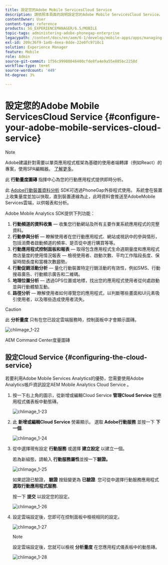 ```yaml
---
title: 設定您的Adobe Mobile ServicesCloud Service
description: 請依照本頁面的說明設定您的Adobe Mobile ServicesCloud Service。
contentOwner: User
content-type: reference
products: SG_EXPERIENCEMANAGER/6.5/MOBILE
topic-tags: administering-adobe-phonegap-enterprise
legacypath: /content/docs/en/aem/6-1/develop/mobile-apps/apps/managing-aem-mobile-apps/configure-your-adobe-phonegap-build-cloud-service1
exl-id: 209c36f9-1a4b-4eea-8dde-22e0fc9718c1
solution: Experience Manager
feature: Mobile
role: Admin
source-git-commit: 1f56c99980846400cfde8fa4e9a55e885bc2258d
workflow-type: tm+mt
source-wordcount: '449'
ht-degree: 3%

---
```


# 設定您的Adobe Mobile ServicesCloud Service {#configure-your-adobe-mobile-services-cloud-service}

>[!NOTE]
>
>Adobe建議針對需要以單頁應用程式框架為基礎的使用者端轉譯（例如React）的專案，使用SPA編輯器。 [了解更多](/help/sites-developing/spa-overview.md)。

此 **行動量度圖磚** 指揮中心為您的行動應用程式提供即時分析。

此 [Adobe行動裝置資料分析](https://www.adobe.com/ca/solutions/digital-analytics/mobile-web-apps-analytics.html) SDK可透過PhoneGap外掛程式使用。 系統會在裝置上收集量度並加以快取，直到裝置連線為止，此時資料會推送至AdobeMobile Services雲端，以供報表和分析。

Adobe Mobile Analytics SDK提供下列功能：

1. **行動頻道的資料收集**  — 收集您行動網站及所有主要作業系統應用程式的完整資料。
1. **行動參與分析**  — 瞭解使用者在您行動應用程式、網站或視訊中的參與情形，包括消費者啟動頻道的頻率、是否從中進行購買等等。
1. **行動應用程式控制面板和報表**  — 取得包含應用程式生命週期量度和應用程式商店量度的使用情況報表 — 檢視使用者、啟動次數、平均工作階段長度、保留時間長度和當機次數趨勢。
1. **行動促銷活動分析**  — 量化行動裝置特定行銷活動的有效性，例如SMS、行動搜尋廣告、行動顯示廣告和二維碼。
1. **地理位置分析**  — 透過GPS位置或地標，找出您的應用程式使用者從何處啟動並與行動體驗互動。
1. **路徑分析**  — 瞭解使用者如何導覽您的應用程式，以判斷哪些畫面和UI元素吸引使用者，以及哪些造成使用者流失。

>[!CAUTION]
>
>此 **分析量度** 只有在您已設定雲端服務時，控制面板中才會顯示圖磚。

![chlimage_1-22](assets/chlimage_1-22.png)

AEM Command Center度量圖磚

## 設定Cloud Service {#configuring-the-cloud-service}

若要利用Adobe Mobile Services Analytics的優勢，您需要使用Adobe Analytics帳戶資訊設定AEM Mobile Analytics Cloud Service 。

1. 按一下右上角的圖示，從新增或編輯Cloud Service **管理Cloud Service** 從應用程式儀表板中動態磚。

   ![chlimage_1-23](assets/chlimage_1-23.png)

1. 此 **新增或編輯Cloud Service** 熒幕顯示。 選取 **Adobe行動服務** 並按一下 **下一個**.

   ![chlimage_1-24](assets/chlimage_1-24.png)

1. 從中選擇現有設定 **行動服務** 或選擇 **建立設定** 以建立一個。

   若為新組態，請輸入 **行動服務屬性**&#x200B;並按一下&#x200B;**驗證。**

   ![chlimage_1-25](assets/chlimage_1-25.png)

   如果認證已驗證， **驗證** 按鈕變更為 **已驗證**. 您可從中選擇行動服務應用程式 **選取行動應用程式服務**.

   按一下 **提交** 以設定您的設定。

   ![chlimage_1-26](assets/chlimage_1-26.png)

1. 設定雲端設定後，您即可在控制面板中檢視相同的設定。

   ![chlimage_1-27](assets/chlimage_1-27.png)

   >[!NOTE]
   >
   >設定雲端設定後，您就可以檢視 **分析量度** 在您應用程式儀表板中的動態磚。

   ![chlimage_1-28](assets/chlimage_1-28.png)
